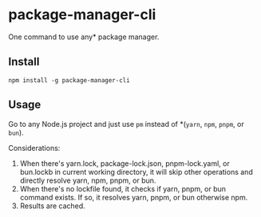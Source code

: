 # package-manager-cli

One command to use any* package manager.

## Install

```
npm install -g package-manager-cli
```

## Usage

Go to any Node.js project and just use `pm` instead of *(`yarn`, `npm`, `pnpm`, or `bun`).

Considerations:
1. When there's yarn.lock, package-lock.json, pnpm-lock.yaml, or bun.lockb in current working directory, it will skip other operations and directly resolve yarn, npm, pnpm, or bun.
2. When there's no lockfile found, it checks if yarn, pnpm, or bun command exists. If so, it resolves yarn, pnpm, or bun otherwise npm.
3. Results are cached.